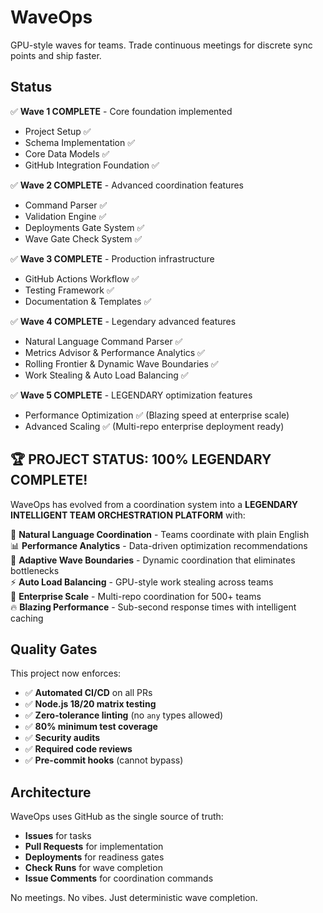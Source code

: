 # WaveOps

GPU-style waves for teams. Trade continuous meetings for discrete sync points and ship faster.

## Status

✅ **Wave 1 COMPLETE** - Core foundation implemented
- Project Setup ✅
- Schema Implementation ✅  
- Core Data Models ✅
- GitHub Integration Foundation ✅

✅ **Wave 2 COMPLETE** - Advanced coordination features
- Command Parser ✅
- Validation Engine ✅
- Deployments Gate System ✅
- Wave Gate Check System ✅

✅ **Wave 3 COMPLETE** - Production infrastructure
- GitHub Actions Workflow ✅
- Testing Framework ✅
- Documentation & Templates ✅

✅ **Wave 4 COMPLETE** - Legendary advanced features
- Natural Language Command Parser ✅
- Metrics Advisor & Performance Analytics ✅
- Rolling Frontier & Dynamic Wave Boundaries ✅
- Work Stealing & Auto Load Balancing ✅

✅ **Wave 5 COMPLETE** - LEGENDARY optimization features
- Performance Optimization ✅ (Blazing speed at enterprise scale)
- Advanced Scaling ✅ (Multi-repo enterprise deployment ready)

## 🏆 **PROJECT STATUS: 100% LEGENDARY COMPLETE!**

WaveOps has evolved from a coordination system into a **LEGENDARY INTELLIGENT TEAM ORCHESTRATION PLATFORM** with:

🧠 **Natural Language Coordination** - Teams coordinate with plain English  
📊 **Performance Analytics** - Data-driven optimization recommendations  
🔄 **Adaptive Wave Boundaries** - Dynamic coordination that eliminates bottlenecks  
⚡ **Auto Load Balancing** - GPU-style work stealing across teams  
🚀 **Enterprise Scale** - Multi-repo coordination for 500+ teams  
🔥 **Blazing Performance** - Sub-second response times with intelligent caching

## Quality Gates

This project now enforces:
- ✅ **Automated CI/CD** on all PRs
- ✅ **Node.js 18/20 matrix testing**
- ✅ **Zero-tolerance linting** (no `any` types allowed)
- ✅ **80% minimum test coverage**
- ✅ **Security audits**
- ✅ **Required code reviews**
- ✅ **Pre-commit hooks** (cannot bypass)

## Architecture

WaveOps uses GitHub as the single source of truth:
- **Issues** for tasks
- **Pull Requests** for implementation  
- **Deployments** for readiness gates
- **Check Runs** for wave completion
- **Issue Comments** for coordination commands

No meetings. No vibes. Just deterministic wave completion.